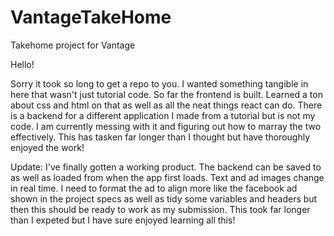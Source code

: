 # VantageTakeHome
Takehome project for Vantage

Hello!

Sorry it took so long to get a repo to you. I wanted something tangible in here that wasn't just tutorial code. So far the frontend is built. Learned a ton about css and html on that as well as all the neat things react can do. There is a backend for a different application I made from a tutorial but is not my code. I am currently messing with it and figuring out how to marray the two effectively. This has tasken far longer than I thought but have thoroughly enjoyed the work!


Update: I've finally gotten a working product. The backend can be saved to as well as loaded from when the app first loads. Text and ad images change in real time. I need to format the ad to align more like the facebook ad shown in the project specs as well as tidy some variables and headers but then this should be ready to work as my submission. This took far longer than I expeted but I have sure enjoyed learning all this!
